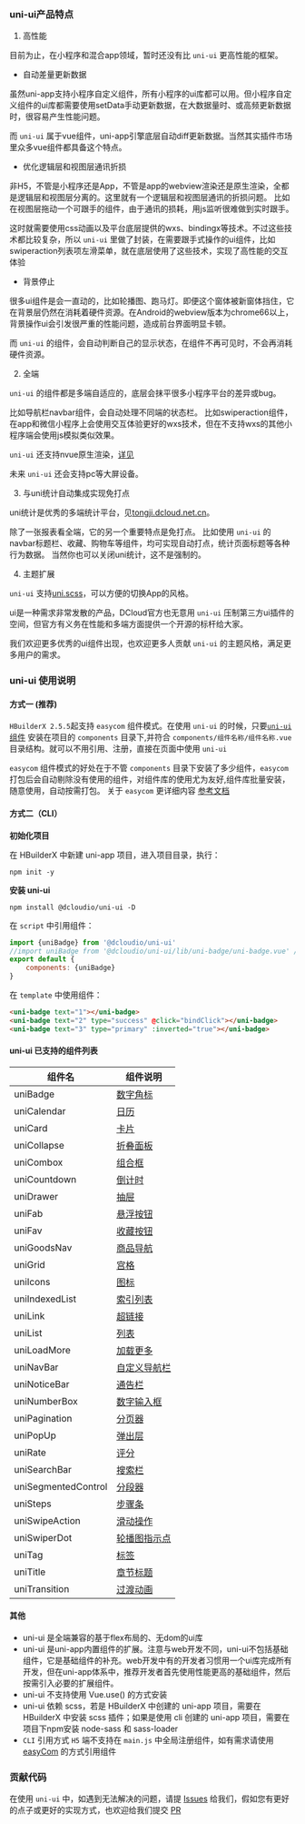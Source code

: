 
### uni-ui产品特点

1. 高性能

目前为止，在小程序和混合app领域，暂时还没有比 `uni-ui` 更高性能的框架。
- 自动差量更新数据

虽然uni-app支持小程序自定义组件，所有小程序的ui库都可以用。但小程序自定义组件的ui库都需要使用setData手动更新数据，在大数据量时、或高频更新数据时，很容易产生性能问题。

而 `uni-ui` 属于vue组件，uni-app引擎底层自动diff更新数据。当然其实插件市场里众多vue组件都具备这个特点。
- 优化逻辑层和视图层通讯折损

非H5，不管是小程序还是App，不管是app的webview渲染还是原生渲染，全都是逻辑层和视图层分离的。这里就有一个逻辑层和视图层通讯的折损问题。
比如在视图层拖动一个可跟手的组件，由于通讯的损耗，用js监听很难做到实时跟手。

这时就需要使用css动画以及平台底层提供的wxs、bindingx等技术。不过这些技术都比较复杂，所以 `uni-ui` 里做了封装，在需要跟手式操作的ui组件，比如swiperaction列表项左滑菜单，就在底层使用了这些技术，实现了高性能的交互体验
- 背景停止

很多ui组件是会一直动的，比如轮播图、跑马灯。即便这个窗体被新窗体挡住，它在背景层仍然在消耗着硬件资源。在Android的webview版本为chrome66以上，背景操作ui会引发很严重的性能问题，造成前台界面明显卡顿。

而 `uni-ui` 的组件，会自动判断自己的显示状态，在组件不再可见时，不会再消耗硬件资源。

2. 全端

 `uni-ui` 的组件都是多端自适应的，底层会抹平很多小程序平台的差异或bug。

比如导航栏navbar组件，会自动处理不同端的状态栏。
比如swiperaction组件，在app和微信小程序上会使用交互体验更好的wxs技术，但在不支持wxs的其他小程序端会使用js模拟类似效果。

 `uni-ui` 还支持nvue原生渲染，[详见](https://github.com/dcloudio/uni-ui/tree/nvue-uni-ui)

未来 `uni-ui` 还会支持pc等大屏设备。

3. 与uni统计自动集成实现免打点

uni统计是优秀的多端统计平台，见[tongji.dcloud.net.cn](https://tongji.dcloud.net.cn)。

除了一张报表看全端，它的另一个重要特点是免打点。
比如使用 `uni-ui` 的navbar标题栏、收藏、购物车等组件，均可实现自动打点，统计页面标题等各种行为数据。
当然你也可以关闭uni统计，这不是强制的。

4. 主题扩展

 `uni-ui` 支持[uni.scss](https://uniapp.dcloud.io/collocation/uni-scss)，可以方便的切换App的风格。

ui是一种需求非常发散的产品，DCloud官方也无意用 `uni-ui` 压制第三方ui插件的空间，但官方有义务在性能和多端方面提供一个开源的标杆给大家。

我们欢迎更多优秀的ui组件出现，也欢迎更多人贡献 `uni-ui` 的主题风格，满足更多用户的需求。

### uni-ui 使用说明



#### **方式一 (推荐)**

`HBuilderX 2.5.5`起支持 `easycom` 组件模式。在使用 `uni-ui` 的时候，只要[`uni-ui` 组件](https://ext.dcloud.net.cn/plugin?id=55) 安装在项目的 `components` 目录下,并符合 `components/组件名称/组件名称.vue` 目录结构。就可以不用引用、注册，直接在页面中使用 `uni-ui`

`easycom` 组件模式的好处在于不管 `components` 目录下安装了多少组件，`easycom` 打包后会自动剔除没有使用的组件，对组件库的使用尤为友好,组件库批量安装，随意使用，自动按需打包。 关于 `easycom` 更详细内容 [参考文档](https://uniapp.dcloud.io/collocation/pages?id=easycom)



#### **方式二（CLI）**

**初始化项目**

在 HBuilderX 中新建 uni-app 项目，进入项目目录，执行：

```
npm init -y
```

**安装 uni-ui**

```
npm install @dcloudio/uni-ui -D
```


在 ``script`` 中引用组件：

```javascript
import {uniBadge} from '@dcloudio/uni-ui'
//import uniBadge from '@dcloudio/uni-ui/lib/uni-badge/uni-badge.vue' //也可使用此方式引入组件
export default {
    components: {uniBadge}
}
```

在 ``template`` 中使用组件：

```html
<uni-badge text="1"></uni-badge>
<uni-badge text="2" type="success" @click="bindClick"></uni-badge>
<uni-badge text="3" type="primary" :inverted="true"></uni-badge>
```


#### uni-ui 已支持的组件列表 
组件名|组件说明
---|---
uniBadge|[数字角标](https://ext.dcloud.net.cn/plugin?id=21)
uniCalendar|[日历](https://ext.dcloud.net.cn/plugin?id=56)
uniCard|[卡片](https://ext.dcloud.net.cn/plugin?id=22)
uniCollapse|[折叠面板](https://ext.dcloud.net.cn/plugin?id=23)
uniCombox|[组合框](https://ext.dcloud.net.cn/plugin?id=1261)
uniCountdown|[倒计时](https://ext.dcloud.net.cn/plugin?id=25)
uniDrawer|[抽屉](https://ext.dcloud.net.cn/plugin?id=26)
uniFab|[悬浮按钮](https://ext.dcloud.net.cn/plugin?id=144)
uniFav|[收藏按钮](https://ext.dcloud.net.cn/plugin?id=864)
uniGoodsNav|[商品导航](https://ext.dcloud.net.cn/plugin?id=865)
uniGrid|[宫格](https://ext.dcloud.net.cn/plugin?id=27)
uniIcons|[图标](https://ext.dcloud.net.cn/plugin?id=28)
uniIndexedList|[索引列表](https://ext.dcloud.net.cn/plugin?id=375)
uniLink|[超链接](https://ext.dcloud.net.cn/plugin?id=1182)
uniList|[列表](https://ext.dcloud.net.cn/plugin?id=24)
uniLoadMore|[加载更多](https://ext.dcloud.net.cn/plugin?id=29)
uniNavBar|[自定义导航栏](https://ext.dcloud.net.cn/plugin?id=52)
uniNoticeBar|[通告栏](https://ext.dcloud.net.cn/plugin?id=30)
uniNumberBox|[数字输入框](https://ext.dcloud.net.cn/plugin?id=31)
uniPagination|[分页器](https://ext.dcloud.net.cn/plugin?id=32)
uniPopUp|[弹出层](https://ext.dcloud.net.cn/plugin?id=329)
uniRate|[评分](https://ext.dcloud.net.cn/plugin?id=33)
uniSearchBar|[搜索栏](https://ext.dcloud.net.cn/plugin?id=866)
uniSegmentedControl|[分段器](https://ext.dcloud.net.cn/plugin?id=54)
uniSteps|[步骤条](https://ext.dcloud.net.cn/plugin?id=34)
uniSwipeAction|[滑动操作](https://ext.dcloud.net.cn/plugin?id=181)
uniSwiperDot|[轮播图指示点](https://ext.dcloud.net.cn/plugin?id=284)
uniTag|[标签](https://ext.dcloud.net.cn/plugin?id=35)
uniTitle|[章节标题](https://ext.dcloud.net.cn/plugin?id=1066)
uniTransition|[过渡动画](https://ext.dcloud.net.cn/plugin?id=985)

#### 其他

- uni-ui 是全端兼容的基于flex布局的、无dom的ui库
- uni-ui 是uni-app内置组件的扩展。注意与web开发不同，uni-ui不包括基础组件，它是基础组件的补充。web开发中有的开发者习惯用一个ui库完成所有开发，但在uni-app体系中，推荐开发者首先使用性能更高的基础组件，然后按需引入必要的扩展组件。
- uni-ui 不支持使用 Vue.use() 的方式安装
- uni-ui 依赖 scss，若是 HBuilderX 中创建的 uni-app 项目，需要在 HBuilderX 中安装 scss 插件；如果是使用 cli 创建的 uni-app 项目，需要在项目下npm安装 node-sass 和 sass-loader
- `CLI` 引用方式 `H5` 端不支持在 `main.js` 中全局注册组件，如有需求请使用 [easyCom](https://uniapp.dcloud.io/collocation/pages?id=easycom) 的方式引用组件

### 贡献代码
在使用 `uni-ui` 中，如遇到无法解决的问题，请提 [Issues](https://github.com/dcloudio/uni-ui/issues) 给我们，假如您有更好的点子或更好的实现方式，也欢迎给我们提交 [PR](https://github.com/dcloudio/uni-ui/pulls)
